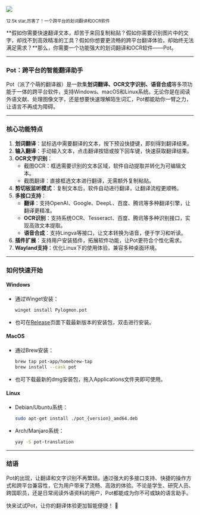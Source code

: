 <img src="/assets/image/250608-pot-desktop.png"/> 

<small>12.5k star,厉害了！一个跨平台的划词翻译和OCR软件</small>

**假如你需要快速翻译文本，却苦于来回复制粘贴？假如你需要识别图片中的文字，却找不到高效精准的工具？假如你想要更流畅的跨平台翻译体验，却始终无法满足需求？**那么，你需要一个功能强大的划词翻译和OCR软件——Pot。

---

### **Pot：跨平台的智能翻译助手**
Pot（派了个萌的翻译器）是一款集**划词翻译、OCR文字识别、语音合成**等多项功能于一体的跨平台软件，支持Windows、macOS和Linux系统。无论你是在阅读外语文献、处理图像文字，还是想要快速理解陌生词汇，Pot都能助你一臂之力，让语言不再成为障碍。

---

### **核心功能特点**
1. **划词翻译**：鼠标选中需要翻译的文本，按下预设快捷键，即刻得到翻译结果。
2. **输入翻译**：手动输入文本，点击翻译按钮或按下回车键，快速获取翻译结果。
3. **OCR文字识别**：
   - 截图OCR：框选需要识别的文本区域，软件自动提取并转化为可编辑文本。
   - 截图翻译：直接框选文本进行翻译，无需额外复制粘贴。
4. **剪切板监听模式**：复制文本后，软件自动进行翻译，让翻译流程更顺畅。
5. **多接口支持**：
   - **翻译**：支持OpenAI、Google、DeepL、百度、腾讯等多种翻译引擎，让翻译更精准。
   - **OCR识别**：支持系统OCR、Tesseract、百度、腾讯等多种识别接口，实现高效文本提取。
   - **语音合成**：支持Lingva等接口，让文本转换为语音，便于学习和听读。
6. **插件扩展**：支持用户安装插件，拓展软件功能，让Pot更符合个性化需求。
7. **Wayland支持**：优化Linux下的使用体验，兼容多种桌面环境。

---

### **如何快速开始**
#### **Windows**
- 通过Winget安装：
  ```bash
  winget install Pylogmon.pot
  ```
- 也可在[Release](https://github.com/pot-app/pot-desktop/releases)页面下载最新版本的安装包，双击进行安装。

#### **MacOS**
- 通过Brew安装：
  ```bash
  brew tap pot-app/homebrew-tap
  brew install --cask pot
  ```
- 也可下载最新的dmg安装包，拖入Applications文件夹即可使用。

#### **Linux**
- Debian/Ubuntu系统：
  ```bash
  sudo apt-get install ./pot_{version}_amd64.deb
  ```
- Arch/Manjaro系统：
  ```bash
  yay -S pot-translation
  ```

---

### **结语**
Pot的出现，让翻译和文字识别不再繁琐。通过强大的多接口支持、快捷的操作方式和跨平台兼容性，它为用户带来了流畅、高效的体验。不论是学生、研究人员、跨国职员，还是日常阅读外语资料的用户，Pot都能成为你不可或缺的语言助手。

快来试试Pot，让你的翻译体验更加智能便捷！ 🚀
